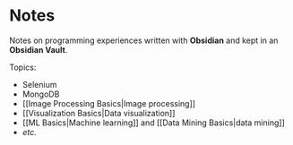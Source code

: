 # Notes

Notes on programming experiences written with **Obsidian** and kept in an **Obsidian Vault**.

Topics:
- Selenium
- MongoDB
- [[Image Processing Basics|Image processing]]
- [[Visualization Basics|Data visualization]]
- [[ML Basics|Machine learning]] and [[Data Mining Basics|data mining]]
- *etc.*
